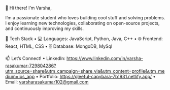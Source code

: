 👋 Hi there! I’m Varsha,

I’m a passionate student who loves building cool stuff and solving problems. 
I enjoy learning new technologies, collaborating on open-source projects, and continuously improving my skills.

🔧 Tech Stack
	•	💻 Languages: JavaScript, Python, Java, C++
	•	🌐 Frontend: React, HTML, CSS
	•	🗄️ Database: MongoDB, MySql

📫 Let’s Connect!
	•	LinkedIn: https://www.linkedin.com/in/varsha-rasakumar-729804286?utm_source=share&utm_campaign=share_via&utm_content=profile&utm_medium=ios_app
	•	Portfolio: https://gleeful-capybara-7b1931.netlify.app/
	•	Email: varsharasakumar102@gmail.com
